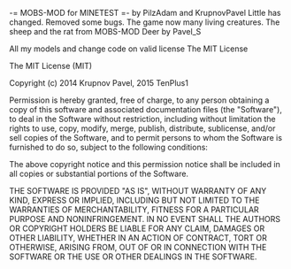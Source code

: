 -= MOBS-MOD for MINETEST =- by PilzAdam and KrupnovPavel
Little has changed. Removed some bugs.
The game now many living creatures.
The sheep and the rat from MOBS-MOD
Deer by Pavel_S

All my models and change code on valid license The MIT License



The MIT License (MIT)

Copyright (c) 2014 Krupnov Pavel, 2015 TenPlus1

Permission is hereby granted, free of charge, to any person obtaining a copy
of this software and associated documentation files (the "Software"), to deal
in the Software without restriction, including without limitation the rights
to use, copy, modify, merge, publish, distribute, sublicense, and/or sell
copies of the Software, and to permit persons to whom the Software is
furnished to do so, subject to the following conditions:

The above copyright notice and this permission notice shall be included in
all copies or substantial portions of the Software.

THE SOFTWARE IS PROVIDED "AS IS", WITHOUT WARRANTY OF ANY KIND, EXPRESS OR
IMPLIED, INCLUDING BUT NOT LIMITED TO THE WARRANTIES OF MERCHANTABILITY,
FITNESS FOR A PARTICULAR PURPOSE AND NONINFRINGEMENT. IN NO EVENT SHALL THE
AUTHORS OR COPYRIGHT HOLDERS BE LIABLE FOR ANY CLAIM, DAMAGES OR OTHER
LIABILITY, WHETHER IN AN ACTION OF CONTRACT, TORT OR OTHERWISE, ARISING FROM,
OUT OF OR IN CONNECTION WITH THE SOFTWARE OR THE USE OR OTHER DEALINGS IN
THE SOFTWARE.
